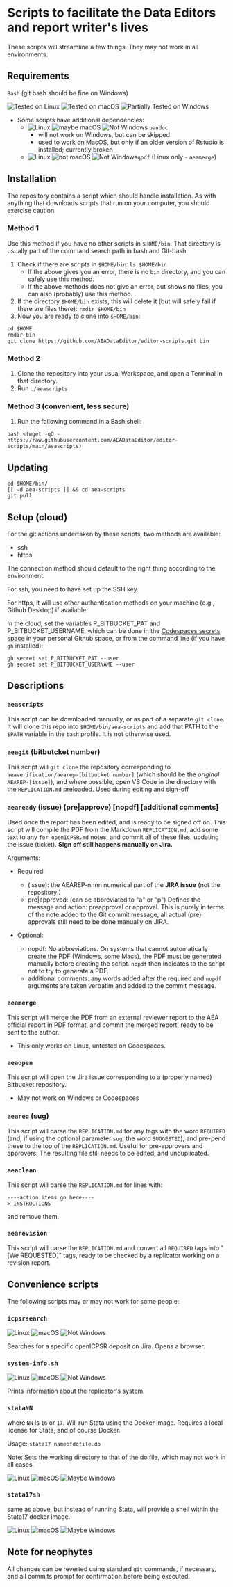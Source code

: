 # Scripts to facilitate the Data Editors and report writer's lives

These scripts will streamline a few things. They may not work in all environments.

## Requirements

`Bash` (git bash should be fine on Windows)

![Tested on Linux](https://img.shields.io/badge/Tested-on%20Linux-success) ![Tested on macOS](https://img.shields.io/badge/Tested-on%20macOS-success) ![Partially Tested on Windows](https://img.shields.io/badge/Partially%20Tested-on%20Windows-yellow)

- Some scripts have additional dependencies:
  - ![Linux](https://img.shields.io/badge/-Linux-success) ![maybe macOS](https://img.shields.io/badge/-macOS-orange) ![Not Windows](https://img.shields.io/badge/-Windows-red) `pandoc` 
    - will not work on Windows, but can be skipped
    - used to work on MacOS, but only if an older version of Rstudio is installed; currently broken
  - ![Linux](https://img.shields.io/badge/-Linux-success) ![not macOS](https://img.shields.io/badge/-macOS-red) ![Not Windows](https://img.shields.io/badge/-Windows-red)`qpdf` (Linux only - `aeamerge`)

## Installation

The repository contains a script which should handle installation. As with anything that downloads scripts that run on your computer, you should exercise caution.

### Method 1

Use this method if you have no other scripts in `$HOME/bin`. That directory is usually part of the command search path in bash and Git-bash. 

1. Check if there are scripts in `$HOME/bin`: `ls $HOME/bin`
   - If the above gives you an error, there is no `bin` directory, and you can safely use this method.
   - If the above methods does not give an error, but shows no files, you can also (probably) use this method.
2. If the directory `$HOME/bin` exists, this will delete it (but will safely fail if there are files there): `rmdir $HOME/bin`
3. Now you are ready to clone into `$HOME/bin`:

```{bash}
cd $HOME
rmdir bin
git clone https://github.com/AEADataEditor/editor-scripts.git bin
```



### Method 2

1. Clone the repository into your usual Workspace, and open a Terminal in that directory.
2. Run `./aeascripts`

### Method 3 (convenient, less secure)

1. Run the following command in a Bash shell:

```
bash <(wget -qO - https://raw.githubusercontent.com/AEADataEditor/editor-scripts/main/aeascripts)
```

## Updating

```
cd $HOME/bin/
[[ -d aea-scripts ]] && cd aea-scripts
git pull
```

## Setup (cloud)

For the git actions undertaken by these scripts, two methods are available:

- ssh
- https

The connection method should default to the right thing according to the environment. 

For ssh, you need to have set up the SSH key.

For https, it will use other authentication methods on your  machine (e.g., Github Desktop) if available. 

In the cloud, set the variables P_BITBUCKET_PAT and P_BITBUCKET_USERNAME, which can be done in the [Codespaces secrets space](https://github.com/settings/codespaces) in your personal Github space, or from the command line (if you have `gh` installed):

```
gh secret set P_BITBUCKET_PAT --user
gh secret set P_BITBUCKET_USERNAME --user 
```


## Descriptions

### `aeascripts`

This script can be downloaded manually, or as part of a separate `git clone`. It will clone this repo into `$HOME/bin/aea-scripts` and add that PATH to the `$PATH` variable in the `bash` profile. It is not otherwise used.

### `aeagit` (bitbutcket number)

This script will `git clone` the repository corresponding to `aeaverification/aearep-[bitbucket number]` (which should be the *original* `AEAREP-[issue]`), and where possible, open VS Code in the directory with the `REPLICATION.md` preloaded. Used during editing and sign-off

### `aeaready` (issue) (pre|approve) [nopdf] [additional comments]

Used once the report has been edited, and is ready to be signed off on. This script will compile the PDF from the Markdown `REPLICATION.md`, add some text to any `for openICPSR.md` notes, and commit all of these files, updating the issue (ticket). **Sign off still happens manually on Jira.**

Arguments:

- Required:
  - (issue): the AEAREP-nnnn numerical part of the **JIRA issue** (not the repository!)
  - pre|approved: (can be abbreviated to "a" or "p") Defines the message and action: preapproval or approval. This is purely in terms of the note added to the Git commit message, all actual (pre) approvals still need to be done manually on JIRA.

- Optional:
  - nopdf: No abbreviations. On systems that cannot automatically create the PDF (Windows, some Macs), the PDF must be generated manually before creating the script. `nopdf` then indicates to the script not to try to generate a PDF.
  - additional comments: any words added after the required and `nopdf` arguments are taken verbatim and added to the commit message.

### `aeamerge` 

This script will merge the PDF from an external reviewer report to the AEA official report in PDF format, and commit the merged report, ready to be sent to the author.

- This only works on Linux, untested on Codespaces.

### `aeaopen`

This script will open the Jira issue corresponding to a (properly named) Bitbucket repository.

- May not work on Windows or Codespaces

### `aeareq` (sug)

This script will parse the `REPLICATION.md` for any tags with the word `REQUIRED` (and, if using the optional parameter `sug`, the word `SUGGESTED`), and pre-pend these to the top of the `REPLICATION.md`. Useful for pre-approvers and approvers. The resulting file still needs to be edited, and unduplicated. 

### `aeaclean`

This script will parse the `REPLICATION.md` for lines with:

```
----action items go here----
> INSTRUCTIONS
```

and remove them.

### `aearevision`

This script will parse the `REPLICATION.md` and convert all `REQUIRED` tags into "[We REQUESTED]" tags, ready to be checked by a replicator working on a revision report.

## Convenience scripts

The following scripts may or may not work for some people:

### `icpsrsearch`

![Linux](https://img.shields.io/badge/-Linux-success) ![macOS](https://img.shields.io/badge/-macOS-success) ![Not Windows](https://img.shields.io/badge/-Windows-red)

Searches for a specific openICPSR deposit on Jira. Opens a browser.

### `system-info.sh`

![Linux](https://img.shields.io/badge/-Linux-success) ![macOS](https://img.shields.io/badge/-macOS-success) ![Not Windows](https://img.shields.io/badge/-Windows-red)

Prints information about the replicator's system.

### `stataNN` 

where `NN` is `16` or `17`. Will run Stata using the Docker image. Requires a local license for Stata, and of course Docker.

Usage: `stata17 nameofdofile.do`

Note: Sets the working directory to that of the do file, which may not work in all cases.


![Linux](https://img.shields.io/badge/-Linux-success) ![macOS](https://img.shields.io/badge/-macOS-success) ![Maybe Windows](https://img.shields.io/badge/-Windows-orange)

### `stata17sh`

same as above, but instead of running Stata, will provide a shell within the Stata17 docker image.



![Linux](https://img.shields.io/badge/-Linux-success) ![macOS](https://img.shields.io/badge/-macOS-success) ![Maybe Windows](https://img.shields.io/badge/-Windows-orange)

## Note for neophytes

All changes can be reverted using standard `git` commands, if necessary, and all commits prompt for confirmation before being executed. 

